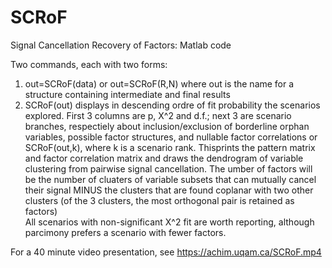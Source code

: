 # SCRoF
Signal Cancellation Recovery of Factors: Matlab code

Two commands, each with two forms:
1) out=SCRoF(data)
 or out=SCRoF(R,N) where out is the name for a structure containing intermediate and final results
2) SCRoF(out) displays in descending ordre of fit probability the scenarios explored.
  First 3 columns are p, X^2 and d.f.; next 3 are scenario branches, respectiely about inclusion/exclusion
  of borderline orphan variables, possible factor structures, and nullable factor correlations
 or SCRoF(out,k), where k is a scenario rank. Thisprints the pattern matrix and factor correlation matrix
  and draws the dendrogram of variable clustering from pairwise signal cancellation. The umber of factors will be
  the number of cluaters of variable subsets that can mutually cancel their signal MINUS the clusters that are found
  coplanar with two other clusters (of the 3 clusters, the most orthogonal pair is retained as factors)   
  All scenarios with non-significant X^2 fit are worth reporting, although parcimony prefers a scenario with fewer factors.

For a 40 minute video presentation, see https://achim.uqam.ca/SCRoF.mp4
